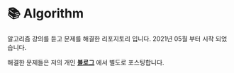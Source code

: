 # 📚 Algorithm

알고리즘 강의를 듣고 문제를 해결한 리포지토리 입니다. 2021년 05월 부터 시작 되었습니다.

해결한 문제들은 저의 개인 **[블로그](https://kminu.tistory.com)** 에서 별도로 포스팅합니다.
